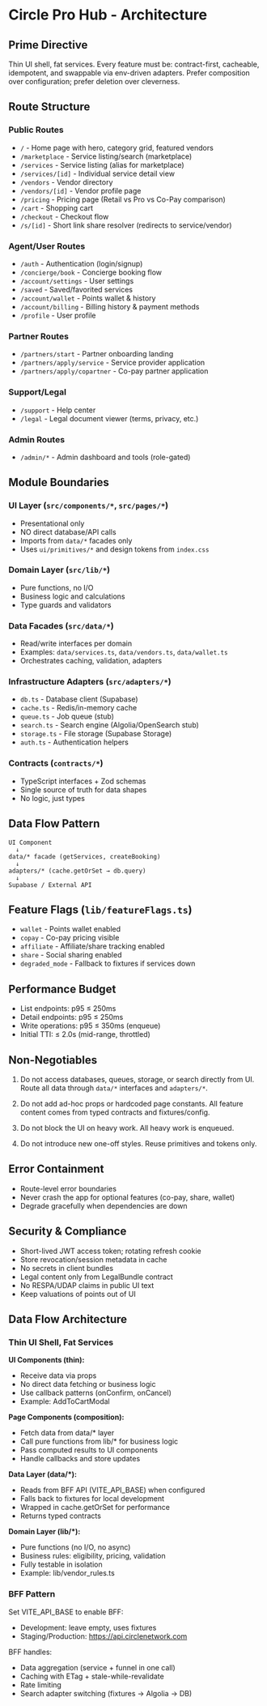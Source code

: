 # Circle Pro Hub - Architecture

## Prime Directive
Thin UI shell, fat services. Every feature must be: contract-first, cacheable, idempotent, and swappable via env-driven adapters. Prefer composition over configuration; prefer deletion over cleverness.

## Route Structure

### Public Routes
- `/` - Home page with hero, category grid, featured vendors
- `/marketplace` - Service listing/search (marketplace)
- `/services` - Service listing (alias for marketplace)
- `/services/[id]` - Individual service detail view
- `/vendors` - Vendor directory
- `/vendors/[id]` - Vendor profile page
- `/pricing` - Pricing page (Retail vs Pro vs Co-Pay comparison)
- `/cart` - Shopping cart
- `/checkout` - Checkout flow
- `/s/[id]` - Short link share resolver (redirects to service/vendor)

### Agent/User Routes
- `/auth` - Authentication (login/signup)
- `/concierge/book` - Concierge booking flow
- `/account/settings` - User settings
- `/saved` - Saved/favorited services
- `/account/wallet` - Points wallet & history
- `/account/billing` - Billing history & payment methods
- `/profile` - User profile

### Partner Routes
- `/partners/start` - Partner onboarding landing
- `/partners/apply/service` - Service provider application
- `/partners/apply/copartner` - Co-pay partner application

### Support/Legal
- `/support` - Help center
- `/legal` - Legal document viewer (terms, privacy, etc.)

### Admin Routes
- `/admin/*` - Admin dashboard and tools (role-gated)

## Module Boundaries

### UI Layer (`src/components/*`, `src/pages/*`)
- Presentational only
- NO direct database/API calls
- Imports from `data/*` facades only
- Uses `ui/primitives/*` and design tokens from `index.css`

### Domain Layer (`src/lib/*`)
- Pure functions, no I/O
- Business logic and calculations
- Type guards and validators

### Data Facades (`src/data/*`)
- Read/write interfaces per domain
- Examples: `data/services.ts`, `data/vendors.ts`, `data/wallet.ts`
- Orchestrates caching, validation, adapters

### Infrastructure Adapters (`src/adapters/*`)
- `db.ts` - Database client (Supabase)
- `cache.ts` - Redis/in-memory cache
- `queue.ts` - Job queue (stub)
- `search.ts` - Search engine (Algolia/OpenSearch stub)
- `storage.ts` - File storage (Supabase Storage)
- `auth.ts` - Authentication helpers

### Contracts (`contracts/*`)
- TypeScript interfaces + Zod schemas
- Single source of truth for data shapes
- No logic, just types

## Data Flow Pattern

```
UI Component
  ↓
data/* facade (getServices, createBooking)
  ↓
adapters/* (cache.getOrSet → db.query)
  ↓
Supabase / External API
```

## Feature Flags (`lib/featureFlags.ts`)
- `wallet` - Points wallet enabled
- `copay` - Co-pay pricing visible
- `affiliate` - Affiliate/share tracking enabled
- `share` - Social sharing enabled
- `degraded_mode` - Fallback to fixtures if services down

## Performance Budget
- List endpoints: p95 ≤ 250ms
- Detail endpoints: p95 ≤ 250ms
- Write operations: p95 ≤ 350ms (enqueue)
- Initial TTI: ≤ 2.0s (mid-range, throttled)

## Non-Negotiables

1. Do not access databases, queues, storage, or search directly from UI. Route all data through `data/*` interfaces and `adapters/*`.

2. Do not add ad-hoc props or hardcoded page constants. All feature content comes from typed contracts and fixtures/config.

3. Do not block the UI on heavy work. All heavy work is enqueued.

4. Do not introduce new one-off styles. Reuse primitives and tokens only.

## Error Containment

- Route-level error boundaries
- Never crash the app for optional features (co-pay, share, wallet)
- Degrade gracefully when dependencies are down

## Security & Compliance

- Short-lived JWT access token; rotating refresh cookie
- Store revocation/session metadata in cache
- No secrets in client bundles
- Legal content only from LegalBundle contract
- No RESPA/UDAP claims in public UI text
- Keep valuations of points out of UI

## Data Flow Architecture

### Thin UI Shell, Fat Services

**UI Components (thin):**
- Receive data via props
- No direct data fetching or business logic
- Use callback patterns (onConfirm, onCancel)
- Example: AddToCartModal

**Page Components (composition):**
- Fetch data from data/* layer
- Call pure functions from lib/* for business logic
- Pass computed results to UI components
- Handle callbacks and store updates

**Data Layer (data/*):**
- Reads from BFF API (VITE_API_BASE) when configured
- Falls back to fixtures for local development
- Wrapped in cache.getOrSet for performance
- Returns typed contracts

**Domain Layer (lib/*):**
- Pure functions (no I/O, no async)
- Business rules: eligibility, pricing, validation
- Fully testable in isolation
- Example: lib/vendor_rules.ts

### BFF Pattern

Set VITE_API_BASE to enable BFF:
- Development: leave empty, uses fixtures
- Staging/Production: https://api.circlenetwork.com

BFF handles:
- Data aggregation (service + funnel in one call)
- Caching with ETag + stale-while-revalidate
- Rate limiting
- Search adapter switching (fixtures → Algolia → DB)
